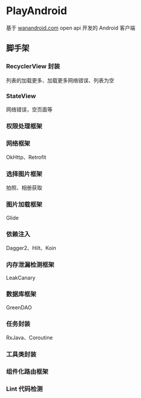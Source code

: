 # PlayAndroid

基于 [wanandroid.com](wanandroid.com) open api 开发的 Android 客户端


## 脚手架

### RecyclerView 封装

列表的加载更多、加载更多网络错误、列表为空

### StateView

网络错误，空页面等

### 权限处理框架

### 网络框架

OkHttp、Retrofit

### 选择图片框架

拍照、相册获取

### 图片加载框架

Glide

### 依赖注入

Dagger2、Hilt、Koin

### 内存泄漏检测框架

LeakCanary

### 数据库框架

GreenDAO

### 任务封装

RxJava、Coroutine

### 工具类封装

### 组件化路由框架

### Lint 代码检测



